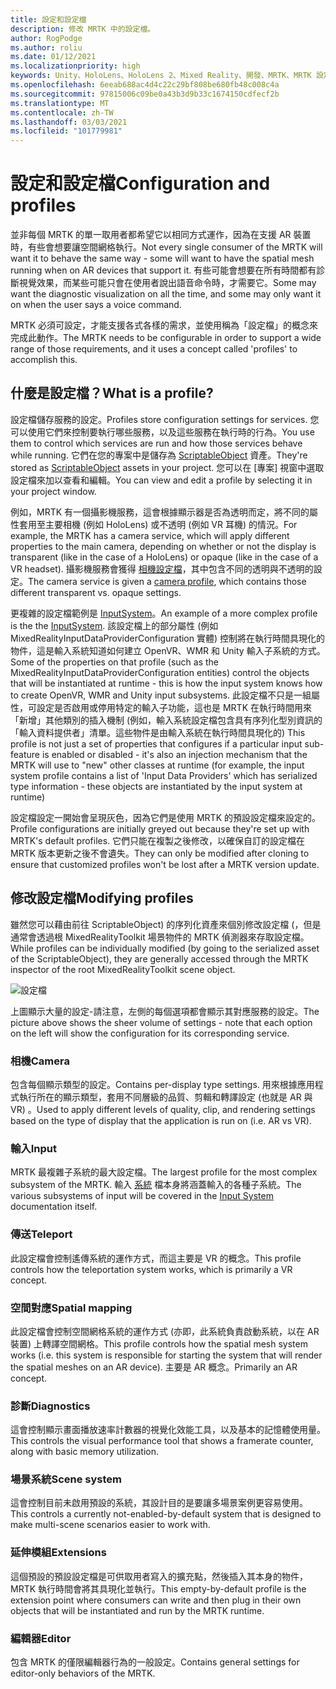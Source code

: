 ```yaml
---
title: 設定和設定檔
description: 修改 MRTK 中的設定檔。
author: RogPodge
ms.author: roliu
ms.date: 01/12/2021
ms.localizationpriority: high
keywords: Unity、HoloLens、HoloLens 2、Mixed Reality、開發、MRTK、MRTK 設定檔
ms.openlocfilehash: 6eeab688ac4d4c22c29bf808be680fb48c008c4a
ms.sourcegitcommit: 97815006c09be0a43b3d9b33c1674150cdfecf2b
ms.translationtype: MT
ms.contentlocale: zh-TW
ms.lasthandoff: 03/03/2021
ms.locfileid: "101779981"
---
```

# <a name="configuration-and-profiles"></a><span data-ttu-id="4bce7-104">設定和設定檔</span><span class="sxs-lookup"><span data-stu-id="4bce7-104">Configuration and profiles</span></span>

<span data-ttu-id="4bce7-105">並非每個 MRTK 的單一取用者都希望它以相同方式運作，因為在支援 AR 裝置時，有些會想要讓空間網格執行。</span><span class="sxs-lookup"><span data-stu-id="4bce7-105">Not every single consumer of the MRTK will want it to behave the same way - some will want to have the spatial mesh running when on AR devices that support it.</span></span> <span data-ttu-id="4bce7-106">有些可能會想要在所有時間都有診斷視覺效果，而某些可能只會在使用者說出語音命令時，才需要它。</span><span class="sxs-lookup"><span data-stu-id="4bce7-106">Some may want the diagnostic visualization on all the time, and some may only want it on when the user says a voice command.</span></span>

<span data-ttu-id="4bce7-107">MRTK 必須可設定，才能支援各式各樣的需求，並使用稱為「設定檔」的概念來完成此動作。</span><span class="sxs-lookup"><span data-stu-id="4bce7-107">The MRTK needs to be configurable in order to support a wide range of those requirements, and it uses a concept called 'profiles' to accomplish this.</span></span>

## <a name="what-is-a-profile"></a><span data-ttu-id="4bce7-108">什麼是設定檔？</span><span class="sxs-lookup"><span data-stu-id="4bce7-108">What is a profile?</span></span>

<span data-ttu-id="4bce7-109">設定檔儲存服務的設定。</span><span class="sxs-lookup"><span data-stu-id="4bce7-109">Profiles store configuration settings for services.</span></span> <span data-ttu-id="4bce7-110">您可以使用它們來控制要執行哪些服務，以及這些服務在執行時的行為。</span><span class="sxs-lookup"><span data-stu-id="4bce7-110">You use them to control which services are run and how those services behave while running.</span></span> <span data-ttu-id="4bce7-111">它們在您的專案中是儲存為 [ScriptableObject](https://docs.unity3d.com/Manual/class-ScriptableObject.html) 資產。</span><span class="sxs-lookup"><span data-stu-id="4bce7-111">They're stored as [ScriptableObject](https://docs.unity3d.com/Manual/class-ScriptableObject.html) assets in your project.</span></span> <span data-ttu-id="4bce7-112">您可以在 [專案] 視窗中選取設定檔來加以查看和編輯。</span><span class="sxs-lookup"><span data-stu-id="4bce7-112">You can view and edit a profile by selecting it in your project window.</span></span>

<span data-ttu-id="4bce7-113">例如，MRTK 有一個攝影機服務，這會根據顯示器是否為透明而定，將不同的屬性套用至主要相機 (例如 HoloLens) 或不透明 (例如 VR 耳機) 的情況。</span><span class="sxs-lookup"><span data-stu-id="4bce7-113">For example, the MRTK has a camera service, which will apply different properties to the main camera, depending on whether or not the display is transparent (like in the case of a HoloLens) or opaque (like in the case of a VR headset).</span></span> <span data-ttu-id="4bce7-114">攝影機服務會獲得 [相機設定檔](https://github.com/microsoft/MixedRealityToolkit-Unity/blob/mrtk_release/Assets/MixedRealityToolkit/Definitions/MixedRealityCameraProfile.cs)，其中包含不同的透明與不透明的設定。</span><span class="sxs-lookup"><span data-stu-id="4bce7-114">The camera service is given a [camera profile](https://github.com/microsoft/MixedRealityToolkit-Unity/blob/mrtk_release/Assets/MixedRealityToolkit/Definitions/MixedRealityCameraProfile.cs), which contains those different transparent vs. opaque settings.</span></span>

<span data-ttu-id="4bce7-115">更複雜的設定檔範例是 [InputSystem](https://github.com/microsoft/MixedRealityToolkit-Unity/blob/mrtk_release/Assets/MixedRealityToolkit/Definitions/InputSystem/MixedRealityInputSystemProfile.cs)。</span><span class="sxs-lookup"><span data-stu-id="4bce7-115">An example of a more complex profile is the the [InputSystem](https://github.com/microsoft/MixedRealityToolkit-Unity/blob/mrtk_release/Assets/MixedRealityToolkit/Definitions/InputSystem/MixedRealityInputSystemProfile.cs).</span></span>
<span data-ttu-id="4bce7-116">該設定檔上的部分屬性 (例如 MixedRealityInputDataProviderConfiguration 實體) 控制將在執行時間具現化的物件，這是輸入系統知道如何建立 OpenVR、WMR 和 Unity 輸入子系統的方式。</span><span class="sxs-lookup"><span data-stu-id="4bce7-116">Some of the properties on that profile (such as the MixedRealityInputDataProviderConfiguration entities) control the objects that will be instantiated at runtime - this is how the input system knows how to create OpenVR, WMR and Unity input subsystems.</span></span> <span data-ttu-id="4bce7-117">此設定檔不只是一組屬性，可設定是否啟用或停用特定的輸入子功能，這也是 MRTK 在執行時間用來「新增」其他類別的插入機制 (例如，輸入系統設定檔包含具有序列化型別資訊的「輸入資料提供者」清單。這些物件是由輸入系統在執行時間具現化的) </span><span class="sxs-lookup"><span data-stu-id="4bce7-117">This profile is not just a set of properties that configures if a particular input sub-feature is enabled or disabled - it's also an injection mechanism that the MRTK will use to "new" other classes at runtime (for example, the input system profile contains a list of 'Input Data Providers' which has serialized type information - these objects are instantiated by the input system at runtime)</span></span>

<span data-ttu-id="4bce7-118">設定檔設定一開始會呈現灰色，因為它們是使用 MRTK 的預設設定檔來設定的。</span><span class="sxs-lookup"><span data-stu-id="4bce7-118">Profile configurations are initially greyed out because they're set up with MRTK's default profiles.</span></span>
<span data-ttu-id="4bce7-119">它們只能在複製之後修改，以確保自訂的設定檔在 MRTK 版本更新之後不會遺失。</span><span class="sxs-lookup"><span data-stu-id="4bce7-119">They can only be modified after cloning to ensure that customized profiles won't be lost after a MRTK version update.</span></span>

## <a name="modifying-profiles"></a><span data-ttu-id="4bce7-120">修改設定檔</span><span class="sxs-lookup"><span data-stu-id="4bce7-120">Modifying profiles</span></span>

<span data-ttu-id="4bce7-121">雖然您可以藉由前往 ScriptableObject) 的序列化資產來個別修改設定檔 (，但是通常會透過根 MixedRealityToolkit 場景物件的 MRTK 偵測器來存取設定檔。</span><span class="sxs-lookup"><span data-stu-id="4bce7-121">While profiles can be individually modified (by going to the serialized asset of the ScriptableObject), they are generally accessed through the MRTK inspector of the root MixedRealityToolkit scene object.</span></span>

![設定檔](../features/images/profiles/input_profile.png)

<span data-ttu-id="4bce7-123">上圖顯示大量的設定-請注意，左側的每個選項都會顯示其對應服務的設定。</span><span class="sxs-lookup"><span data-stu-id="4bce7-123">The picture above shows the sheer volume of settings - note that each option on the left will show the configuration for its corresponding service.</span></span>

### <a name="camera"></a><span data-ttu-id="4bce7-124">相機</span><span class="sxs-lookup"><span data-stu-id="4bce7-124">Camera</span></span>

<span data-ttu-id="4bce7-125">包含每個顯示類型的設定。</span><span class="sxs-lookup"><span data-stu-id="4bce7-125">Contains per-display type settings.</span></span> <span data-ttu-id="4bce7-126">用來根據應用程式執行所在的顯示類型，套用不同層級的品質、剪輯和轉譯設定 (也就是 AR 與 VR) 。</span><span class="sxs-lookup"><span data-stu-id="4bce7-126">Used to apply different levels of quality, clip, and rendering settings based on the type of display that the application is run on (i.e. AR vs VR).</span></span>

### <a name="input"></a><span data-ttu-id="4bce7-127">輸入</span><span class="sxs-lookup"><span data-stu-id="4bce7-127">Input</span></span>

<span data-ttu-id="4bce7-128">MRTK 最複雜子系統的最大設定檔。</span><span class="sxs-lookup"><span data-stu-id="4bce7-128">The largest profile for the most complex subsystem of the MRTK.</span></span> <span data-ttu-id="4bce7-129">輸入 [系統](Terminology.md) 檔本身將涵蓋輸入的各種子系統。</span><span class="sxs-lookup"><span data-stu-id="4bce7-129">The various subsystems of input will be covered in the [Input System](Terminology.md) documentation itself.</span></span>

### <a name="teleport"></a><span data-ttu-id="4bce7-130">傳送</span><span class="sxs-lookup"><span data-stu-id="4bce7-130">Teleport</span></span>

<span data-ttu-id="4bce7-131">此設定檔會控制遙傳系統的運作方式，而這主要是 VR 的概念。</span><span class="sxs-lookup"><span data-stu-id="4bce7-131">This profile controls how the teleportation system works, which is primarily a VR concept.</span></span>

### <a name="spatial-mapping"></a><span data-ttu-id="4bce7-132">空間對應</span><span class="sxs-lookup"><span data-stu-id="4bce7-132">Spatial mapping</span></span>

<span data-ttu-id="4bce7-133">此設定檔會控制空間網格系統的運作方式 (亦即，此系統負責啟動系統，以在 AR 裝置) 上轉譯空間網格。</span><span class="sxs-lookup"><span data-stu-id="4bce7-133">This profile controls how the spatial mesh system works (i.e. this system is responsible for starting the system that will render the spatial meshes on an AR device).</span></span> <span data-ttu-id="4bce7-134">主要是 AR 概念。</span><span class="sxs-lookup"><span data-stu-id="4bce7-134">Primarily an AR concept.</span></span>

### <a name="diagnostics"></a><span data-ttu-id="4bce7-135">診斷</span><span class="sxs-lookup"><span data-stu-id="4bce7-135">Diagnostics</span></span>

<span data-ttu-id="4bce7-136">這會控制顯示畫面播放速率計數器的視覺化效能工具，以及基本的記憶體使用量。</span><span class="sxs-lookup"><span data-stu-id="4bce7-136">This controls the visual performance tool that shows a framerate counter, along with basic memory utilization.</span></span>

### <a name="scene-system"></a><span data-ttu-id="4bce7-137">場景系統</span><span class="sxs-lookup"><span data-stu-id="4bce7-137">Scene system</span></span>

<span data-ttu-id="4bce7-138">這會控制目前未啟用預設的系統，其設計目的是要讓多場景案例更容易使用。</span><span class="sxs-lookup"><span data-stu-id="4bce7-138">This controls a currently not-enabled-by-default system that is designed to make multi-scene scenarios easier to work with.</span></span>

### <a name="extensions"></a><span data-ttu-id="4bce7-139">延伸模組</span><span class="sxs-lookup"><span data-stu-id="4bce7-139">Extensions</span></span>

<span data-ttu-id="4bce7-140">這個預設的預設設定檔是可供取用者寫入的擴充點，然後插入其本身的物件，MRTK 執行時間會將其具現化並執行。</span><span class="sxs-lookup"><span data-stu-id="4bce7-140">This empty-by-default profile is the extension point where consumers can write and then plug in their own objects that will be instantiated and run by the MRTK runtime.</span></span>

### <a name="editor"></a><span data-ttu-id="4bce7-141">編輯器</span><span class="sxs-lookup"><span data-stu-id="4bce7-141">Editor</span></span>

<span data-ttu-id="4bce7-142">包含 MRTK 的僅限編輯器行為的一般設定。</span><span class="sxs-lookup"><span data-stu-id="4bce7-142">Contains general settings for editor-only behaviors of the MRTK.</span></span>
